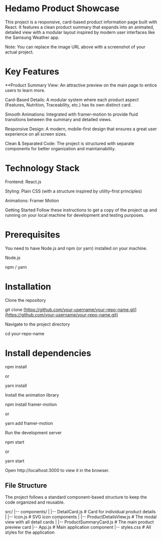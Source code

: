 # Hedamo Product Showcase
This project is a responsive, card-based product information page built with React. It features a clean product summary that expands into an animated, detailed view with a modular layout inspired by modern user interfaces like the Samsung Weather app.

Note: You can replace the image URL above with a screenshot of your actual project.

# Key Features
**Product Summary View: An attractive preview on the main page to entice users to learn more.

Card-Based Details: A modular system where each product aspect (Features, Nutrition, Traceability, etc.) has its own distinct card.

Smooth Animations: Integrated with framer-motion to provide fluid transitions between the summary and detailed views.

Responsive Design: A modern, mobile-first design that ensures a great user experience on all screen sizes.

Clean & Separated Code: The project is structured with separate components for better organization and maintainability.

# Technology Stack
Frontend: React.js

Styling: Plain CSS (with a structure inspired by utility-first principles)

Animations: Framer Motion

Getting Started
Follow these instructions to get a copy of the project up and running on your local machine for development and testing purposes.

# Prerequisites
You need to have Node.js and npm (or yarn) installed on your machine.

Node.js

npm / yarn

# Installation
Clone the repository

git clone [https://github.com/your-username/your-repo-name.git](https://github.com/your-username/your-repo-name.git)

Navigate to the project directory

cd your-repo-name

# Install dependencies

npm install

or

yarn install

Install the animation library

npm install framer-motion

or

yarn add framer-motion

Run the development server

npm start

or

yarn start

Open http://localhost:3000 to view it in the browser.

## File Structure
The project follows a standard component-based structure to keep the code organized and reusable.

src/
|-- components/
|   |-- DetailCard.js         # Card for individual product details
|   |-- Icon.js               # SVG icon components
|   |-- ProductDetailsView.js # The modal view with all detail cards
|   |-- ProductSummaryCard.js # The main product preview card
|-- App.js                    # Main application component
|-- styles.css                # All styles for the application
